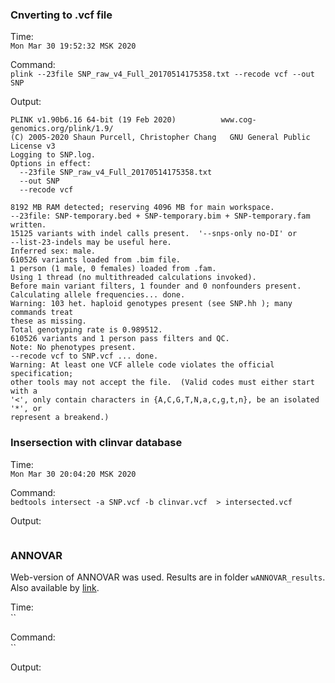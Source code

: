 ### Cnverting to .vcf file


Time:  
`Mon Mar 30 19:52:32 MSK 2020`

Command:  
`plink --23file SNP_raw_v4_Full_20170514175358.txt --recode vcf --out SNP`

Output:
```
PLINK v1.90b6.16 64-bit (19 Feb 2020)          www.cog-genomics.org/plink/1.9/
(C) 2005-2020 Shaun Purcell, Christopher Chang   GNU General Public License v3
Logging to SNP.log.
Options in effect:
  --23file SNP_raw_v4_Full_20170514175358.txt
  --out SNP
  --recode vcf

8192 MB RAM detected; reserving 4096 MB for main workspace.
--23file: SNP-temporary.bed + SNP-temporary.bim + SNP-temporary.fam written.
15125 variants with indel calls present.  '--snps-only no-DI' or
--list-23-indels may be useful here.
Inferred sex: male.
610526 variants loaded from .bim file.
1 person (1 male, 0 females) loaded from .fam.
Using 1 thread (no multithreaded calculations invoked).
Before main variant filters, 1 founder and 0 nonfounders present.
Calculating allele frequencies... done.
Warning: 103 het. haploid genotypes present (see SNP.hh ); many commands treat
these as missing.
Total genotyping rate is 0.989512.
610526 variants and 1 person pass filters and QC.
Note: No phenotypes present.
--recode vcf to SNP.vcf ... done.
Warning: At least one VCF allele code violates the official specification;
other tools may not accept the file.  (Valid codes must either start with a
'<', only contain characters in {A,C,G,T,N,a,c,g,t,n}, be an isolated '*', or
represent a breakend.)
```

### Insersection with clinvar database

Time:  
`Mon Mar 30 20:04:20 MSK 2020`

Command:  
`bedtools intersect -a SNP.vcf -b clinvar.vcf  > intersected.vcf`

Output:
```
```

### ANNOVAR

Web-version of ANNOVAR was used. Results are in folder `wANNOVAR_results`.
Also available by [link](http://wannovar.wglab.org/done/252690/zeIQfWu8kvn07CVF/index.html).


Time:  
``

Command:  
``

Output:
```
```